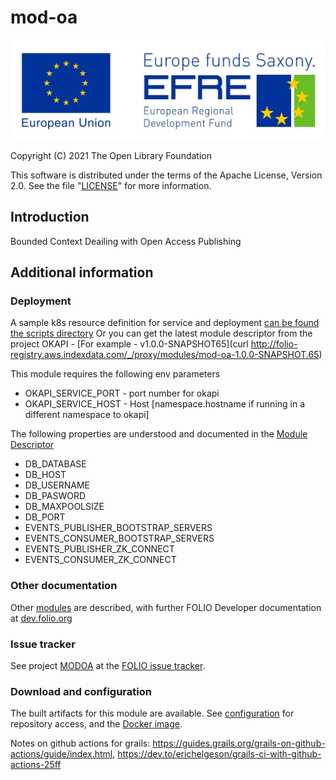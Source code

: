 # mod-oa

![Development 2021-2022 funded by European Regional Development Fund (EFRE)](https://github.com/folio-org/mod-oa/raw/master/assets/EFRE_2015_quer_RGB.jpg)


Copyright (C) 2021 The Open Library Foundation

This software is distributed under the terms of the Apache License,
Version 2.0. See the file "[LICENSE](LICENSE)" for more information.

## Introduction

Bounded Context Deailing with Open Access Publishing

## Additional information

### Deployment

A sample k8s resource definition for service and deployment [can be found the scripts directory](https://github.com/folio-org/mod-oa/blob/master/scripts/k8s_deployment_template.yaml)
Or you can get the latest module descriptor from the project OKAPI - [For example - v1.0.0-SNAPSHOT65](curl http://folio-registry.aws.indexdata.com/_/proxy/modules/mod-oa-1.0.0-SNAPSHOT.65)

This module requires the following env parameters
* OKAPI_SERVICE_PORT - port number for okapi
* OKAPI_SERVICE_HOST - Host [namespace.hostname if running in a different namespace to okapi]

The following properties are understood and documented in the [Module Descriptor](https://github.com/folio-org/mod-oa/blob/master/service/src/main/okapi/ModuleDescriptor-template.json)
* DB_DATABASE
* DB_HOST
* DB_USERNAME
* DB_PASWORD
* DB_MAXPOOLSIZE
* DB_PORT
* EVENTS_PUBLISHER_BOOTSTRAP_SERVERS
* EVENTS_CONSUMER_BOOTSTRAP_SERVERS
* EVENTS_PUBLISHER_ZK_CONNECT
* EVENTS_CONSUMER_ZK_CONNECT


### Other documentation

Other [modules](https://dev.folio.org/source-code/#server-side) are described,
with further FOLIO Developer documentation at [dev.folio.org](https://dev.folio.org/)

### Issue tracker

See project [MODOA](https://issues.folio.org/browse/MODOA)
at the [FOLIO issue tracker](https://dev.folio.org/guidelines/issue-tracker).

### Download and configuration

The built artifacts for this module are available.
See [configuration](https://dev.folio.org/download/artifacts) for repository access,
and the [Docker image](https://hub.docker.com/r/folioorg/mod-oa/).



Notes on github actions for grails: https://guides.grails.org/grails-on-github-actions/guide/index.html, https://dev.to/erichelgeson/grails-ci-with-github-actions-25ff

